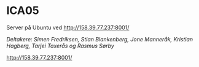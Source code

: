 # ICA05
Server på Ubuntu ved http://158.39.77.237:8001/

*Deltakere: Simen Fredriksen, Stian Blankenberg, Jone Manneråk, Kristian Hagberg, Tarjei Taxerås og Rasmus Sørby*

http://158.39.77.237:8001/
